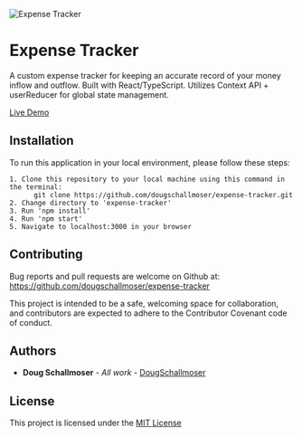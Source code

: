 ![Expense Tracker](https://user-images.githubusercontent.com/65590878/109062713-205f6d80-769d-11eb-8ce0-f4ad23d6742f.png)


# Expense Tracker

A custom expense tracker for keeping an accurate record of your money inflow and outflow.  Built with React/TypeScript. Utilizes Context API + userReducer for global state management.

[Live Demo](https://doug-expense-tracker.netlify.app/)


## Installation

To run this application in your local environment, please follow these steps:

```
1. Clone this repository to your local machine using this command in the terminal:
      git clone https://github.com/dougschallmoser/expense-tracker.git
2. Change directory to 'expense-tracker'
3. Run 'npm install'
4. Run 'npm start'
5. Navigate to localhost:3000 in your browser
```

## Contributing

Bug reports and pull requests are welcome on Github at:
https://github.com/dougschallmoser/expense-tracker

This project is intended to be a safe, welcoming space for collaboration, and contributors are expected to adhere to the Contributor Covenant code of conduct.
 

## Authors

* **Doug Schallmoser** - *All work* - [DougSchallmoser](https://github.com/dougschallmoser)


## License

This project is licensed under the [MIT License](https://opensource.org/licenses/MIT)

